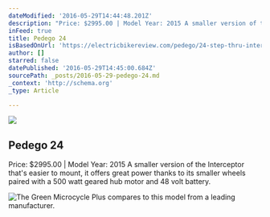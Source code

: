 ```yaml
---
dateModified: '2016-05-29T14:44:48.201Z'
description: "Price: $2995.00 | Model Year: 2015 A smaller version of the Interceptor that's easier to mount, it offers great power thanks to its smaller wheels paired with a 500 watt geared hub motor and 48 volt battery."
inFeed: true
title: Pedego 24
isBasedOnUrl: 'https://electricbikereview.com/pedego/24-step-thru-interceptor/'
author: []
starred: false
datePublished: '2016-05-29T14:45:00.684Z'
sourcePath: _posts/2016-05-29-pedego-24.md
_context: 'http://schema.org'
_type: Article

---
```

<article style=""><img src="https://electricbikereview.com/wp-content/assets/2015/07/pedego-24-step-thru-interceptor-electric-bike-review.jpg" /><h1>Pedego 24</h1><p>Price: $2995.00 | Model Year: 2015 A smaller version of the Interceptor that's easier to mount, it offers great power thanks to its smaller wheels paired with a 500 watt geared hub motor and 48 volt battery.</p></article>

![The Green Microcycle Plus compares to this model from a leading manufacturer. ](https://the-grid-user-content.s3-us-west-2.amazonaws.com/c17e5684-d801-4b99-a02f-d02ba38b4820.jpg)
